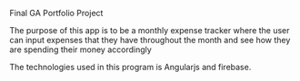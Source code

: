 Final GA Portfolio Project

The purpose of this app is to be a monthly expense tracker where the user can
input expenses that they have throughout the month and see how they are spending
their money accordingly

The technologies used in this program is Angularjs and firebase.
